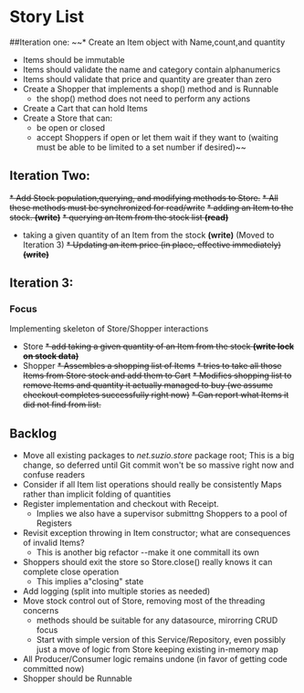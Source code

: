 # Story List
##Iteration one:
~~* Create an Item object with Name,count,and quantity
   * Items should be immutable
   * Items should validate the name and category contain alphanumerics
   * Items should validate that price and quantity are greater than zero
* Create a Shopper that implements a shop() method and is Runnable
   * the shop() method does not need to perform any actions
* Create a Cart that can hold Items
* Create a Store that can:
   * be open or closed
   * accept Shoppers if open or let them wait if they want to (waiting must be able to be limited to a set number if desired)~~
 
## Iteration Two:
~~* Add Stock population,querying, and modifying methods to Store.~~
~~* All these methods must be synchronized for read/write~~
   ~~* adding an Item to the stock. **(write)**~~
   ~~* querying an Item from the stock list **(read)**~~
   * taking a given quantity of an Item from the stock **(write)** (Moved to Iteration 3)
   ~~* Updating an item price (in place, effective immediately) **(write)**~~
   
## Iteration 3:
### Focus
Implementing skeleton of Store/Shopper interactions

* Store
~~* add taking a given quantity of an Item from the stock **(write lock on stock data)**~~
* Shopper
 ~~* Assembles a shopping list of Items~~
 ~~* tries to take all those Items from Store stock and add them to Cart~~
 ~~* Modifies shopping list to remove Items and quantity it actually managed to buy (we assume checkout completes successfully right now)~~
 ~~* Can report what Items it did not find from list.~~
 
## Backlog
 
 * Move all existing packages to *net.suzio.store* package root; This is a big change, so deferred until Git commit won't be so massive right now and confuse readers
 * Consider if all Item list operations should really be consistently Maps rather than implicit folding of quantities 
 * Register implementation and checkout with Receipt.
    * Implies we also have a supervisor submittng Shoppers to a pool of Registers
 * Revisit exception throwing in Item constructor; what are consequences of invalid Items?
    * This is another big refactor --make it one commitall its own
 * Shoppers should exit the store so Store.close() really knows it can complete close operation
    * This implies a"closing" state
 * Add logging (split into multiple stories as needed)
 * Move stock control out of Store, removing most of the threading concerns
    * methods should be suitable for any datasource, mirorring CRUD focus
    * Start with simple version of this Service/Repository, even possibly just a move of logic from Store keeping existing in-memory map
 * All Producer/Consumer logic remains undone (in favor of getting code committed now)
  * Shopper should be Runnable
  
  
